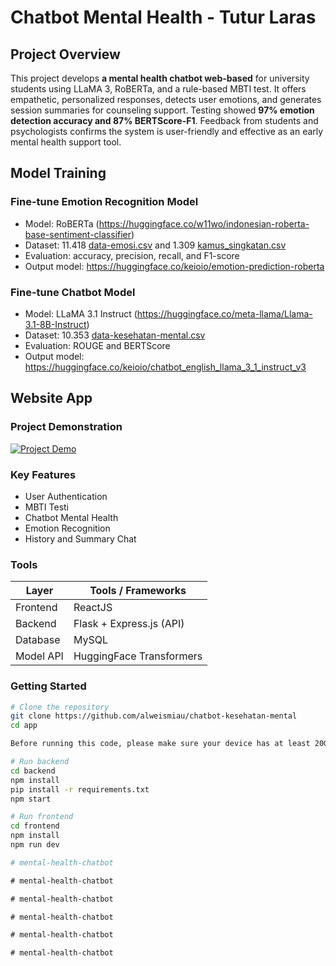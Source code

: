 ﻿# Chatbot Mental Health - Tutur Laras
## Project Overview
This project develops **a mental health chatbot web-based** for university students using LLaMA 3, RoBERTa, and a rule-based MBTI test. It offers empathetic, personalized responses, detects user emotions, and generates session summaries for counseling support. Testing showed **97% emotion detection accuracy and 87% BERTScore-F1**. Feedback from students and psychologists confirms the system is user-friendly and effective as an early mental health support tool.
## Model Training
### Fine-tune Emotion Recognition Model
- Model: RoBERTa (https://huggingface.co/w11wo/indonesian-roberta-base-sentiment-classifier)
- Dataset: 11.418 [data-emosi.csv](https://github.com/alweismiau/chatbot-kesehatan-mental/blob/main/dataset/dataset-emosi/data-emosi.csv) and 1.309 [kamus_singkatan.csv](https://github.com/alweismiau/chatbot-kesehatan-mental/blob/main/dataset/dataset-emosi/kamus_singkatan.csv)
- Evaluation: accuracy, precision, recall, and F1-score
- Output model: https://huggingface.co/keioio/emotion-prediction-roberta
### Fine-tune Chatbot Model
- Model: LLaMA 3.1 Instruct (https://huggingface.co/meta-llama/Llama-3.1-8B-Instruct)
- Dataset: 10.353 [data-kesehatan-mental.csv](https://github.com/alweismiau/chatbot-kesehatan-mental/blob/main/dataset/dataset-kesehatan-mental/data-kesehatan-mental.csv) 
- Evaluation: ROUGE and BERTScore
- Output model: https://huggingface.co/keioio/chatbot_english_llama_3_1_instruct_v3 
## Website App 
### Project Demonstration
[![Project Demo](https://img.youtube.com/vi/Ugh2ykR7GTA/0.jpg)](https://youtu.be/Ugh2ykR7GTA)
### Key Features
- User Authentication 
- MBTI Testi
- Chatbot Mental Health
- Emotion Recognition
- History and Summary Chat
### Tools
| **Layer**      | **Tools / Frameworks**                                      |
|----------------|-------------------------------------------------------------|
| Frontend       | ReactJS                                                    |
| Backend        | Flask  + Express.js (API)                   |
| Database       | MySQL                            |
| Model API      | HuggingFace Transformers  |

### Getting Started
```bash
# Clone the repository
git clone https://github.com/alweismiau/chatbot-kesehatan-mental
cd app

Before running this code, please make sure your device has at least 20GB of free storage, as the total model size is over 16GB and using python version 3.11. 

# Run backend
cd backend
npm install 
pip install -r requirements.txt
npm start

# Run frontend
cd frontend
npm install
npm run dev

#   m e n t a l - h e a l t h - c h a t b o t  
 #   m e n t a l - h e a l t h - c h a t b o t  
 #   m e n t a l - h e a l t h - c h a t b o t  
 #   m e n t a l - h e a l t h - c h a t b o t  
 #   m e n t a l - h e a l t h - c h a t b o t  
 #   m e n t a l - h e a l t h - c h a t b o t  
 